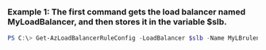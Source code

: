 ### Example 1: The first command gets the load balancer named MyLoadBalancer, and then stores it in the variable $slb.
```powershell
PS C:\> Get-AzLoadBalancerRuleConfig -LoadBalancer $slb -Name MyLBrulename
```

